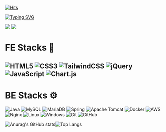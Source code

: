 [![Hits](https://hits.seeyoufarm.com/api/count/incr/badge.svg?url=https%3A%2F%2Fgithub.com%2Flkhyun-0%2Fhit-counter&count_bg=%23BDC0BA&title_bg=%23EA0A11&icon=&icon_color=%23DE211E&title=hits+%21&edge_flat=false)](https://hits.seeyoufarm.com)

[![Typing SVG](https://readme-typing-svg.demolab.com?font=Roboto&weight=500&size=30&pause=1000&color=ffffff&width=435&lines=Hi+there+%F0%9F%91%8B!+My+name+is+hyun+!;Welcome+to+my+repository+!%F0%9F%8E%80)](https://git.io/typing-svg)

![](https://www.goodgag.net/_data/up/1603/430956e0189f0d7951273509.gif)
![](https://velog.velcdn.com/images/twolove-sarang/post/e6c555b0-064d-49db-9383-373f8873696e/image.gif)


# FE Stacks 🧨
![HTML5](https://img.shields.io/badge/html5-%23E34F26.svg?style=for-the-badge&logo=html5&logoColor=white)
![CSS3](https://img.shields.io/badge/css3-%231572B6.svg?style=for-the-badge&logo=css3&logoColor=white)
![TailwindCSS](https://img.shields.io/badge/tailwindcss-%2338B2AC.svg?style=for-the-badge&logo=tailwind-css&logoColor=white)
![jQuery](https://img.shields.io/badge/jquery-%230769AD.svg?style=for-the-badge&logo=jquery&logoColor=white)
![JavaScript](https://img.shields.io/badge/javascript-%23323330.svg?style=for-the-badge&logo=javascript&logoColor=%23F7DF1E)
![Chart.js](https://img.shields.io/badge/chart.js-F5788D.svg?style=for-the-badge&logo=chart.js&logoColor=white)
---
# BE Stacks ⚙
![Java](https://img.shields.io/badge/java-%23ED8B00.svg?style=for-the-badge&logo=openjdk&logoColor=white)
![MySQL](https://img.shields.io/badge/mysql-4479A1.svg?style=for-the-badge&logo=mysql&logoColor=white)
![MariaDB](https://img.shields.io/badge/MariaDB-003545?style=for-the-badge&logo=mariadb&logoColor=white)
![Spring](https://img.shields.io/badge/spring-%236DB33F.svg?style=for-the-badge&logo=spring&logoColor=white)
![Apache Tomcat](https://img.shields.io/badge/apache%20tomcat-%23F8DC75.svg?style=for-the-badge&logo=apache-tomcat&logoColor=black)
![Docker](https://img.shields.io/badge/docker-%230db7ed.svg?style=for-the-badge&logo=docker&logoColor=white)
![AWS](https://img.shields.io/badge/AWS-%23FF9900.svg?style=for-the-badge&logo=amazon-aws&logoColor=white)
![Nginx](https://img.shields.io/badge/nginx-%23009639.svg?style=for-the-badge&logo=nginx&logoColor=white)
![Linux](https://img.shields.io/badge/Linux-FCC624?style=for-the-badge&logo=linux&logoColor=black)
![Windows](https://img.shields.io/badge/Windows-0078D6?style=for-the-badge&logo=windows&logoColor=white)
![Git](https://img.shields.io/badge/git-%23F05033.svg?style=for-the-badge&logo=git&logoColor=white)
![GitHub](https://img.shields.io/badge/github-%23121011.svg?style=for-the-badge&logo=github&logoColor=white)


![Anurag's GitHub stats](https://github-readme-stats.vercel.app/api?username=lkhyun-0&show_icons=true&theme=radical)![Top Langs](https://github-readme-stats.vercel.app/api/top-langs/?username=lkhyun-0&layout=compact)


